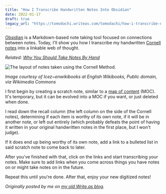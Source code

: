 ```yaml
---
title: "How I Transcribe Handwritten Notes Into Obsidian"
date: 2022-01-17
draft: true
legacy_url: "https://tomodachi.writeas.com/tomodachi/how-i-transcribe-notes-in-obsidian/"
---
```


[Obsidian](https://obsidian.md) is a Markdown-based note taking tool focused on connections between notes. Today, I'll show you how I transcribe my handwritten [Cornell notes](https://en.wikipedia.org/wiki/Cornell_Notes) into a linkable web of thought.

*Related: [Why You Should Take Notes By Hand](https://www.psychologytoday.com/us/blog/creative-leadership/201902/why-you-should-take-notes-hand)*

![The layout of notes taken using the Cornell Method.](https://upload.wikimedia.org/wikipedia/commons/4/4f/NotesCornell.png)

*Image courtesy of Icez~enwikibooks at English Wikibooks, Public domain, via Wikimedia Commons*

I first begin by creating a scratch note, similar to a [map of content](https://publish.obsidian.md/hub/05+-+Concepts/Maps+of+Content+(MOC)) (MOC). It's temporary, but it can be evolved into a MOC if you want, or just deleted when done. 

I read down the recall column (the left column on the side of the Cornell notes), determining if each item is worthy of its own note, if it will be in another note, or left out entirely (which probably defeats the point of having it written in your original handwritten notes in the first place, but I won't judge).

If it does end up being worthy of its own note, add a link to a bulleted list in said scratch note to come back to later.

After you've finished with that, click on the links and start transcribing your notes. Make sure to add links when you come across things you have notes on or might take notes on in the future.

Repeat this until you're done. After that, enjoy your new digitized notes!

*Originally posted by me on [my old Write.as blog](https://tomodachi.writeas.com).*